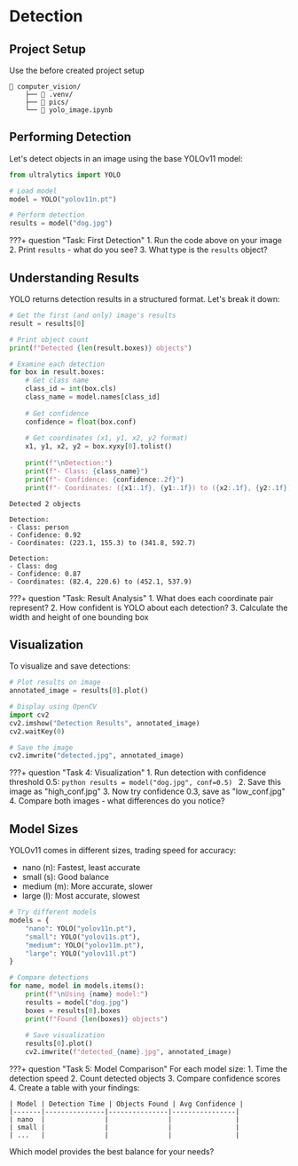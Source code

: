 #  Detection

## Project Setup
Use the before created project setup
```
📁 computer_vision/
    ├── 📁 .venv/
    ├── 📁 pics/
    └── 📄 yolo_image.ipynb
```

## Performing Detection

Let's detect objects in an image using the base YOLOv11 model:

```python
from ultralytics import YOLO

# Load model
model = YOLO("yolov11n.pt")

# Perform detection
results = model("dog.jpg")
```

???+ question "Task: First Detection" 
    1. Run the code above on your image
    2. Print `results` - what do you see?
    3. What type is the `results` object? 

## Understanding Results

YOLO returns detection results in a structured format. Let's break it down:

```py
# Get the first (and only) image's results
result = results[0]

# Print object count
print(f"Detected {len(result.boxes)} objects")

# Examine each detection
for box in result.boxes:
    # Get class name
    class_id = int(box.cls)
    class_name = model.names[class_id]
    
    # Get confidence
    confidence = float(box.conf)
    
    # Get coordinates (x1, y1, x2, y2 format)
    x1, y1, x2, y2 = box.xyxy[0].tolist()
    
    print(f"\nDetection:")
    print(f"- Class: {class_name}")
    print(f"- Confidence: {confidence:.2f}")
    print(f"- Coordinates: ({x1:.1f}, {y1:.1f}) to ({x2:.1f}, {y2:.1f})")
```

```title=">>> Output"
Detected 2 objects

Detection:
- Class: person
- Confidence: 0.92
- Coordinates: (223.1, 155.3) to (341.8, 592.7)

Detection:
- Class: dog
- Confidence: 0.87
- Coordinates: (82.4, 220.6) to (452.1, 537.9)
```

???+ question "Task: Result Analysis"
    1. What does each coordinate pair represent? 
    2. How confident is YOLO about each detection?
    3. Calculate the width and height of one bounding box

## Visualization

To visualize and save detections:

```python
# Plot results on image
annotated_image = results[0].plot()

# Display using OpenCV
import cv2
cv2.imshow("Detection Results", annotated_image)
cv2.waitKey(0)

# Save the image
cv2.imwrite("detected.jpg", annotated_image)
```

???+ question "Task 4: Visualization"
    1. Run detection with confidence threshold 0.5:
    ```python
    results = model("dog.jpg", conf=0.5)
    ```
    2. Save this image as "high_conf.jpg"
    3. Now try confidence 0.3, save as "low_conf.jpg"
    4. Compare both images - what differences do you notice?

## Model Sizes

YOLOv11 comes in different sizes, trading speed for accuracy:

- nano (n): Fastest, least accurate
- small (s): Good balance
- medium (m): More accurate, slower
- large (l): Most accurate, slowest

```python
# Try different models
models = {
    "nano": YOLO("yolov11n.pt"),
    "small": YOLO("yolov11s.pt"),
    "medium": YOLO("yolov11m.pt"),
    "large": YOLO("yolov11l.pt")
}

# Compare detections
for name, model in models.items():
    print(f"\nUsing {name} model:")
    results = model("dog.jpg")
    boxes = results[0].boxes
    print(f"Found {len(boxes)} objects")
    
    # Save visualization
    results[0].plot()
    cv2.imwrite(f"detected_{name}.jpg", annotated_image)
```

???+ question "Task 5: Model Comparison"
    For each model size:
    1. Time the detection speed
    2. Count detected objects
    3. Compare confidence scores
    4. Create a table with your findings:

    | Model | Detection Time | Objects Found | Avg Confidence |
    |-------|---------------|---------------|----------------|
    | nano  |               |               |                |
    | small |               |               |                |
    | ...   |               |               |                |

Which model provides the best balance for your needs?